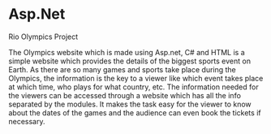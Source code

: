 # Asp.Net
Rio Olympics Project

The Olympics website which is made using Asp.net, C# and HTML is a simple website which provides the details of the biggest sports event on Earth.
As there are so many games and sports take place during the Olympics, the information is the key to a viewer like which event takes place at which time, who plays for what country, etc. 
The information needed for the viewers can be accessed through a website which has all the info separated by the modules. It makes the task easy for the viewer to know about the dates of the games and the audience can even book the tickets if necessary.
